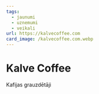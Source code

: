 ```yaml
---
tags:
  - jaunumi
  - uznemumi
  - veikali
url: https://kalvecoffee.com
card_image: /kalvecoffee.com.webp
---
```


# Kalve Coffee

Kafijas grauzdētāji
